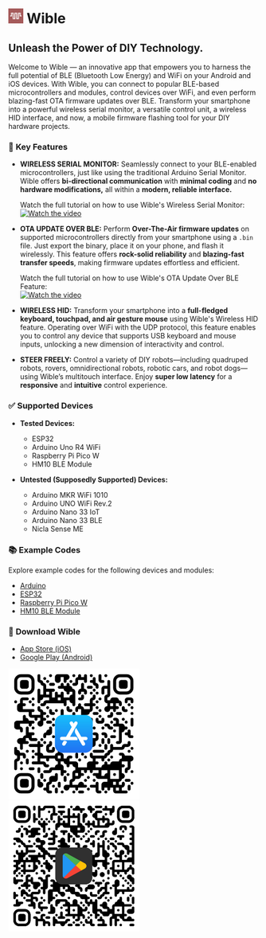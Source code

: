 # <img src="https://github.com/Rupakpoddar/WibleCodeTemplate/blob/master/Assets/WibleIcon.png" height="30"> Wible

## Unleash the Power of DIY Technology.

Welcome to Wible — an innovative app that empowers you to harness the full potential of BLE (Bluetooth Low Energy) and WiFi on your Android and iOS devices. With Wible, you can connect to popular BLE-based microcontrollers and modules, control devices over WiFi, and even perform blazing-fast OTA firmware updates over BLE. Transform your smartphone into a powerful wireless serial monitor, a versatile control unit, a wireless HID interface, and now, a mobile firmware flashing tool for your DIY hardware projects.

### 🚀 **Key Features**

- **WIRELESS SERIAL MONITOR:** Seamlessly connect to your BLE-enabled microcontrollers, just like using the traditional Arduino Serial Monitor. Wible offers **bi-directional communication** with **minimal coding** and **no hardware modifications,** all within a **modern, reliable interface.**

  Watch the full tutorial on how to use Wible's Wireless Serial Monitor:  
  <a href="https://youtu.be/TXFQPdkELPQ">
    <img src="https://img.youtube.com/vi/TXFQPdkELPQ/0.jpg" alt="Watch the video" width="250">
  </a>

- **OTA UPDATE OVER BLE:** Perform **Over-The-Air firmware updates** on supported microcontrollers directly from your smartphone using a `.bin` file. Just export the binary, place it on your phone, and flash it wirelessly. This feature offers **rock-solid reliability** and **blazing-fast transfer speeds**, making firmware updates effortless and efficient.

  Watch the full tutorial on how to use Wible's OTA Update Over BLE Feature:  
  <a href="https://youtu.be/tNsKBtISKOY">
    <img src="https://img.youtube.com/vi/tNsKBtISKOY/0.jpg" alt="Watch the video" width="250">
  </a>

- **WIRELESS HID:** Transform your smartphone into a **full-fledged keyboard, touchpad, and air gesture mouse** using Wible's Wireless HID feature. Operating over WiFi with the UDP protocol, this feature enables you to control any device that supports USB keyboard and mouse inputs, unlocking a new dimension of interactivity and control.

- **STEER FREELY:** Control a variety of DIY robots—including quadruped robots, rovers, omnidirectional robots, robotic cars, and robot dogs—using Wible’s multitouch interface. Enjoy **super low latency** for a **responsive** and **intuitive** control experience.

### ✅ **Supported Devices**

- **Tested Devices:**
  - ESP32
  - Arduino Uno R4 WiFi
  - Raspberry Pi Pico W
  - HM10 BLE Module

- **Untested (Supposedly Supported) Devices:**
  - Arduino MKR WiFi 1010
  - Arduino UNO WiFi Rev.2
  - Arduino Nano 33 IoT
  - Arduino Nano 33 BLE
  - Nicla Sense ME

### 📚 **Example Codes**

Explore example codes for the following devices and modules:

- [Arduino](https://github.com/Rupakpoddar/WibleCodeTemplate/tree/master/Arduino)
- [ESP32](https://github.com/Rupakpoddar/WibleCodeTemplate/tree/master/ESP32)
- [Raspberry Pi Pico W](https://github.com/Rupakpoddar/WibleCodeTemplate/tree/master/RPi_Pico_W)
- [HM10 BLE Module](https://github.com/Rupakpoddar/WibleCodeTemplate/tree/master/HM10_BLE_Module)

### 📲 **Download Wible**

- [App Store (iOS)](https://apps.apple.com/us/app/wible/id6472097054)
- [Google Play (Android)](https://play.google.com/store/apps/details?id=com.rupakpoddar.blebotcontroller)

<p>
  <a href="https://github.com/Rupakpoddar/WibleCodeTemplate/blob/master/Assets/AppStoreQR.png"><img src="https://github.com/Rupakpoddar/WibleCodeTemplate/blob/master/Assets/AppStoreQR.png" width="262.5"></a>
  &nbsp;&nbsp;&nbsp;&nbsp;&nbsp;&nbsp;&nbsp;&nbsp;&nbsp;&nbsp;&nbsp;&nbsp;&nbsp;&nbsp;&nbsp;&nbsp;&nbsp;&nbsp;&nbsp;&nbsp;&nbsp;&nbsp;&nbsp;&nbsp;&nbsp;&nbsp;&nbsp;&nbsp;&nbsp;&nbsp;&nbsp;&nbsp;
  <a href="https://github.com/Rupakpoddar/WibleCodeTemplate/blob/master/Assets/PlayStoreQR.png"><img src="https://github.com/Rupakpoddar/WibleCodeTemplate/blob/master/Assets/PlayStoreQR.png" width="262.5"></a>
</p>

